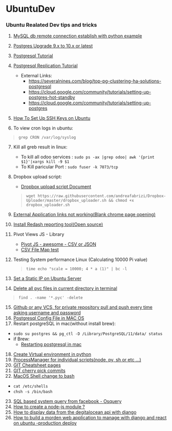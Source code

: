 # UbuntuDev

### Ubuntu Realated Dev tips and tricks

1. [MySQL db remote connection establish with python example](mysql%20db%20remote%20connection%20establish%20with%20python%20example.txt)

2. [Postgres Upgrade 9.x to 10.x or latest](Postgres_upgrade_9.x%20to%2010.x.md)

3. [Postgresql Tutorial](https://www.systemcodegeeks.com/databases/postgresql/postgresql-database-tutorial/)

4. [Postgresql Replication Tutorial](https://www.systemcodegeeks.com/databases/postgresql/postgresql-hot-standby-database-replication/)
   - External Links:
     * https://severalnines.com/blog/top-pg-clustering-ha-solutions-postgresql
     * https://cloud.google.com/community/tutorials/setting-up-postgres-hot-standby
     * https://cloud.google.com/community/tutorials/setting-up-postgres

5. [How To Set Up SSH Keys on Ubuntu](rsync_ssh_copy_commands.sh)

6. To view cron logs in ubuntu:
> `grep CRON /var/log/syslog`

7. Kill all greb result in linux:
   - To kill all odoo services : `sudo ps -ax |grep odoo| awk '{print $1}'|xargs kill -9 $1`
   -  To Kill paricular Port : `sudo fuser -k 7073/tcp`

8. Dropbox upload script:
   * [Dropbox upload script Document](https://www.addictivetips.com/ubuntu-linux-tips/use-dropbox-from-the-linux-command-line/)
   > `wget https://raw.githubusercontent.com/andreafabrizi/Dropbox-Uploader/master/dropbox_uploader.sh && chmod +x dropbox_uploader.sh`
    
9. [External Application links not working(Blank chrome page opening)](https://askubuntu.com/questions/689449/external-links-are-opened-as-blank-tabs-in-new-browser-window-in-chrome)
    

10. [Install Redash reporting tool(Open source)](Redash/)

11. Pivot Views JS - Library
    * [Pivot JS - awesome - CSV or JSON](https://pivottable.js.org/examples/index.html)
    * [CSV File Map test](https://pivottable.js.org/examples/mps_csv.html)

12. Testing System performance Linux (Calculating 10000 Pi value)
    > `time echo "scale = 10000; 4 * a (1)" | bc -l`

13. [Set a Static IP on Ubuntu Server](https://www.howtoforge.com/linux-basics-set-a-static-ip-on-ubuntu)
14. [Delete all pyc files in current directory in terminal](https://blog.mozilla.org/webdev/2015/10/27/eradicating-those-nasty-pyc-files/)
   > `find . -name '*.pyc' -delete`
15. [Github or any VCS, for private repository pull and push every time asking username and password](github_credentials_setup.md)
16. [Postgresql Config File in  MAC OS](https://til.codes/postgresql-how-to-find-pg_hba-conf-file-using-mac-os-x/)
17. Restart postgreSQL in mac(without install brew):
  - `sudo su postgres && pg_ctl -D /Library/PostgreSQL/11/data/ status`
  - if Brew:
      * [Restarting postgresql in mac](https://tableplus.com/blog/2018/10/how-to-start-stop-restart-postgresql-server.html)
18. [Create Virtual environment in python](Create_virtual_environment.md)
19. [ProcessManager for individual scripts(node, py, sh or etc ...)](ProcessManager_for_microservices.md)
20. [GIT Cheatsheet pages](https://www.atlassian.com/dam/jcr:8132028b-024f-4b6b-953e-e68fcce0c5fa/atlassian-git-cheatsheet.pdf)
21. [GIT cherry pick commits](https://www.devroom.io/2010/06/10/cherry-picking-specific-commits-from-another-branch/)
22. [MacOS Shell change to bash](https://www.cyberciti.biz/faq/change-default-shell-to-bash-on-macos-catalina/) 
   - `cat /etc/shells`
   - `chsh -s /bin/bash`
23. [SQL based system query from facebook - Osquery](https://osquery.io)
24. [How to create a node-js module ?](https://www.digitalocean.com/community/tutorials/how-to-create-a-node-js-module)
25. [How to display data from the degitalocean api with django](https://www.digitalocean.com/community/tutorials/how-to-display-data-from-the-digitalocean-api-with-django)
26. [How to build a morden web application to manage with django and react on ubuntu -production deploy](https://www.digitalocean.com/community/tutorials/how-to-build-a-modern-web-application-to-manage-customer-information-with-django-and-react-on-ubuntu-18-04)
